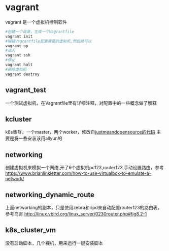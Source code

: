 # vagrant
vagrant 是一个虚拟机控制软件
```bash
#创建一个目录，生成一个Vagrantfile
vagrant init
#编辑Vagrantfile配置需要的虚拟机,然后就可以
vagrant up
#进入
vagrant ssh
#停止
vagrant halt
#删除虚拟机
vagrant destroy
```

## vagrant_test
一个测试虚拟机，在Vagrantfile里有详细注释，对配置中的一些概念做了解释


## kcluster
k8s集群，一个master，两个worker，修改自[justmeandopensource的代码](https://github.com/justmeandopensource/kubernetes)
主要是将一些安装该用aliyun的

## networking
创建虚拟机来模拟一个网络,开了6个虚拟机pc123,router123,手动设置路由，参考
https://www.brianlinkletter.com/how-to-use-virtualbox-to-emulate-a-network/

## networking_dynamic_route
上面networking的副本，只是使用zebra和ripd来自动配置router123的路由表，参考鸟哥
http://linux.vbird.org/linux_server/0230router.php#fig8.2-1

## k8s_cluster_vm
没有启动脚本，几个裸机，用来运行一键安装脚本